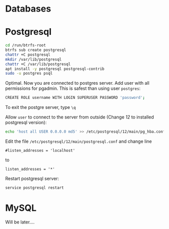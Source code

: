 # Databases
# Postgresql
```bash
cd /run/btrfs-root
btrfs sub create postgresql
chattr +C postgresql
mkdir /var/lib/postgresql
chattr +C /var/lib/postgresql
apt install -y postgresql postgresql-contrib
sudo -u postgres psql
```

Optimal. Now you are connected to postgres server. Add user with all permissions for pgadmin. This is safest than using user `postgres`:
```bash
CREATE ROLE username WITH LOGIN SUPERUSER PASSWORD 'password';
```
To exit the postgre server, type `\q`

Allow `user` to connect to the server from outside (Change *12* to installed postgresql version):
```bash
echo 'host all USER 0.0.0.0 md5' >> /etc/postgresql/12/main/pg_hba.conf
```
Edit the file `/etc/postgresql/12/main/postgresql.conf` and change line 
```properties
#listen_addresses = 'localhost'
```
to
```properties
listen_addresses = '*'
```
Restart postgresql server:
```bash
service postgresql restart
```

# MySQL
Will be later....
